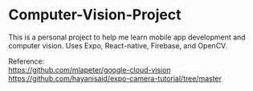 # Computer-Vision-Project
This is a personal project to help me learn mobile app development and computer vision.
Uses Expo, React-native, Firebase, and OpenCV.

Reference:<br>
https://github.com/mlapeter/google-cloud-vision
https://github.com/hayanisaid/expo-camera-tutorial/tree/master
